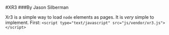 #XR3
###By Jason Silberman

Xr3 is a simple way to load `node` elements as pages. It is *very* simple to implement. First:
	```<script type="text/javascript" src="js/vendor/xr3.js"></script>```

	
